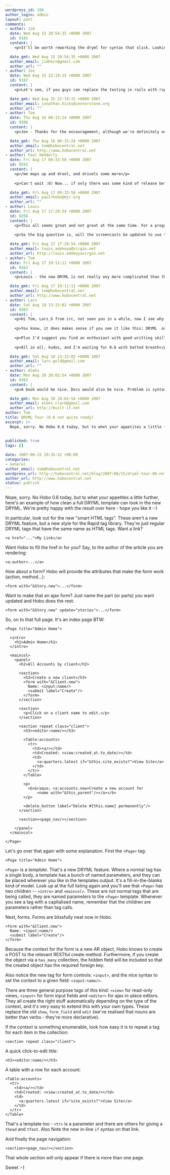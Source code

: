 ```yaml
--- 
wordpress_id: 166
author_login: admin
layout: post
comments: 
- author: Jim
  date: Wed Aug 15 20:54:35 +0000 2007
  id: 9181
  content: |
    <p>It'll be worth reworking the dryml for syntax that slick. Looking forward to the release!</p>

  date_gmt: Wed Aug 15 20:54:35 +0000 2007
  author_email: jimhern@gmail.com
  author_url: ""
- author: Jon
  date: Wed Aug 15 22:19:15 +0000 2007
  id: 9187
  content: |
    <p>Let's see, if you guys can replace the testing in rails with rspec, and make validations work more like specifications I'd say you could replace rails. Of course, Hobo will have to become more stable where the syntax doesn't change, but you guys are doing good work. Keep it up.</p>

  date_gmt: Wed Aug 15 22:19:15 +0000 2007
  author_email: jonathan.hicks@centerstone.org
  author_url: ""
- author: Tom
  date: Thu Aug 16 08:15:24 +0000 2007
  id: 9206
  content: |
    <p>Jon - Thanks for the encouragement, although we're definitely not trying to replace Rails. Some parts of Rails are gone without a trace, for example I haven't written a single partial since I switched to DRYML. But overall it's still very much Rails development with some extra bells and whistles. Hobo <em>extends</em> Rails.</p>

  date_gmt: Thu Aug 16 08:15:24 +0000 2007
  author_email: tom@hobocentral.net
  author_url: http://www.hobocentral.net
- author: Paul Hedderly
  date: Fri Aug 17 09:33:58 +0000 2007
  id: 9242
  content: |
    <p>/me mops up and drool, and drivels some more</p>
    
    <p>Can't wait :O) Now... if only there was some kind of release before I go on holdiday so I can annoy the wife, erm I mean read/learn/play with it...</p>

  date_gmt: Fri Aug 17 09:33:58 +0000 2007
  author_email: paul+hobo@mjr.org
  author_url: ""
- author: Louis
  date: Fri Aug 17 17:29:54 +0000 2007
  id: 9258
  content: |
    <p>This all seems great and not great at the same time. For a programming novice like myself, the screencasts were great as I could follow them step by step. The above seems really cool if you know what you are doing but I am left with a feeling that I won't be able to make the most of the new version because a lot of it is just to advanced for me.</p>
    
    <p>So the big question is, will the screencasts be updated to use the goodies offered by the new version?</p>

  date_gmt: Fri Aug 17 17:29:54 +0000 2007
  author_email: louis.adekoya@virgin.net
  author_url: http://louis.adekoyavirgin.net
- author: Tom
  date: Fri Aug 17 19:11:11 +0000 2007
  id: 9263
  content: |
    <p>Louis - the new DRYML is not really any more complicated than the old. We definitely want to get new screencasts out but I honestly don't know when we'll get to it.</p>

  date_gmt: Fri Aug 17 19:11:11 +0000 2007
  author_email: tom@hobocentral.net
  author_url: http://www.hobocentral.net
- author: Lars
  date: Sat Aug 18 13:15:02 +0000 2007
  id: 9303
  content: |
    <p>Hi Tom, Lars_G from irc, not seen you in a while, now I see why (busy much? heh), anyhow, before people start with the "Make dryml a separate plugin" again, I wanted for the first time, and now that it's so goddam HOT (I LOVE the new dryml) suggest another PoV about that suggestion.</p>
    
    <p>You know, it does makes sense if you see it like this: DRYML  as a no-compromise-works-with-your-existing-system way to introduce people to hobo, dryml is by far the most explained item in the framework, and the simplest to use from a programmer's perspective, so, if it's separated, you could bundle it with a sort of "Do you like DRYML? why not try full Hobo in your next project?" propaganda I think it would drive even more people to work with hobo</p>
    
    <p>Plus I'd suggest you find an enthusiast with good writting skills and help produce a dryml focused book, that will also gain you support from more strict corp environments, and people who balk at not having a definite reference for it all.</p>
    
    <p>All in all, kudos, and I'm waiting for 0.6 with batted breath</p>

  date_gmt: Sat Aug 18 13:15:02 +0000 2007
  author_email: lars.gold@gmail.com
  author_url: ""
- author: Aleks
  date: Mon Aug 20 20:02:54 +0000 2007
  id: 9383
  content: |
    <p>A book would be nice. Docs would also be nice. Problem is syntax keeps changing. I'd write docs myself if someone would just say "here's the spec, it's not going to change in the next 6 months, and no major changes for at least a year." I'm fine with adding stuff, but this wholesale revision needs to calm down a bit before enough docs can be released to make things usable.</p>

  date_gmt: Mon Aug 20 20:02:54 +0000 2007
  author_email: aleks.clark@gmail.com
  author_url: http://built-it.net
author: Tom
title: DRYML Tour (0.6 not quite ready)
excerpt: |+
  Nope, sorry. No Hobo 0.6 today, but to whet your appetites a little further, here's an example of how clean a full DRYML template can look in the new DRYML. We're pretty happy with the result over here - hope you like it :-)
  
  
published: true
tags: []

date: 2007-08-15 19:35:52 +00:00
categories: 
- General
author_email: tom@hobocentral.net
wordpress_url: http://hobocentral.net/blog/2007/08/15/dryml-tour-06-not-quite-ready-yet/
author_url: http://www.hobocentral.net
status: publish
---
```

Nope, sorry. No Hobo 0.6 today, but to whet your appetites a little further, here's an example of how clean a full DRYML template can look in the new DRYML. We're pretty happy with the result over here - hope you like it :-)


<a id="more"></a><a id="more-166"></a>

In particular, look out for the new "smart HTML tags". These aren't a new DRYML feature, but a new style for the Rapid tag library. They're  just regular DRYML tags that have the same name as HTML tags. Want a link?

    <a href="...">My Link</a>
    
Want Hobo to fill the href in for you? Say, to the author of the article you are rendering:

    <a:author>...</a>
    
How about a form? Hobo will provide the attributes that make the form work (action, method...):

    <form with="&Story.new">...</form>
    
Want to make that an ajax form? Just name the part (or parts) you want updated and Hobo does the rest:

    <form with="&Story.new" update="stories">...</form>
    
So, on to that full page. It's an index page BTW:

    <Page title="Admin Home">

      <intro>
        <h1>Admin Home</h1>
      </intro>

      <maincol>
        <panel>
          <h2>All Accounts by client</h2>

          <section>
            <h3>Create a new client</h3>
            <form with="&Client.new">
              Name: <input:name/>
              <submit label="Create"/>
            </form>
          </section>

          <section>
            <p>Click on a client name to edit.</p>
          </section>

          <section repeat class="client">
            <h3><editor:name/></h3>

            <Table:accounts>
              <tr>
                <td><a/></td>
                <td>Created: <view:created_at.to_date/></td>
                <td>
                  <a:quarters.latest if="&this.site_exists?">View Site</a>
                </td>
              </tr>
            </Table>

            <p>
              <b>&raquo; <a:accounts.new>Create a new account for 
                  <name with="&this_parent"/></a></b>
            </p>

            <delete_button label="Delete #{this.name} permanently"/>
          </section>

          <section><page_nav/></section>

        </panel>
      </maincol>

    </Page>

Let's go over that again with some explanation. First the `<Page>` tag.

    <Page title="Admin Home">

`<Page>` is a _template_. That's a new DRYML feature. Where a normal tag has a single body, a template has a bunch of named parameters, and they can be placed wherever you like in the templates output. It's a fill-in-the-blanks kind of model. Look up at the full listing again and you'll see that `<Page>` has two children -- `<intro>` and `<maincol>`. These are not normal tags that are being called, they are named parameters to the `<Page>` template. Whenever you see a tag with a capitalised name, remember that the children are parameters rather than tag calls.
    
Next, forms. Forms are blissfully neat now in Hobo.

    <form with="&Client.new">
      Name: <input:name/>
      <submit label="Create"/>
    </form>

Because the context for the form is a new AR object, Hobo knows to create a POST to the relevant RESTful create method. Furthermore, if you create the object via a `has_many` collection, the hidden field will be included so that the created object has the required foreign key.

Also notice the new tag for form controls: `<input>`, and the nice syntax to set the context to a given field: `<input:name/>`.

There are three general purpose tags of this kind: `<view>` for read-only views, `<input>` for form input fields and `<editor>` for ajax in-place editors. They all create the right stuff automatically depending on the type of the context, and it's very easy to extend this with your own types. These replace the old `show`, `form_field` and `edit` (we've realised that nouns are better than verbs - they're more declarative).

If the context is something enumerable, look how easy it is to repeat a tag for each item in the collection:

    <section repeat class="client">

A quick click-to-edit title:

    <h3><editor:name/></h3>
    
A table with a row for each account:

    <Table:accounts>
      <tr>
        <td><a/></td>
        <td>Created: <view:created_at.to_date/></td>
        <td>
          <a:quarters.latest if="site_exists?">View Site</a>
        </td>
      </tr>
    </Table>

That's a template too - `<tr>` is a parameter and there are others for giving a `thead` and `tfoot`. Also Note the new in-line `if` syntax on that link.

And finally the page navigation:

    <section><page_nav/></section>

That whole section will only appear if there is more than one page.

Sweet :-)
